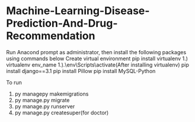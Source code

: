 # Machine-Learning-Disease-Prediction-And-Drug-Recommendation

Run Anacond prompt as administrator, then install the following packages using commands below
Create virtual environment
pip install virtualenv
1.) virtualenv env_name
1.).\env\Scripts\activate(After installing virtualenv)
pip install django==3.1
pip install Pillow
pip install MySQL-Python

To run 
1. py managepy makemigrations
2. py manage.py migrate
3. py manage.py runserver
4. py manage.py createsuper(for doctor)
   

